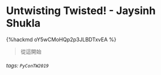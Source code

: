 # Untwisting Twisted! - Jaysinh Shukla

{%hackmd oY5wCMoHQp2p3JLBDTxvEA %}

> 從這開始
      
###### tags: `PyConTW2019`
